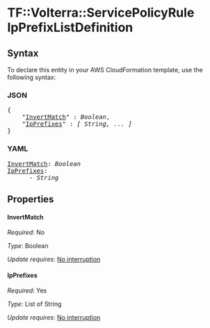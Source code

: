 # TF::Volterra::ServicePolicyRule IpPrefixListDefinition

## Syntax

To declare this entity in your AWS CloudFormation template, use the following syntax:

### JSON

<pre>
{
    "<a href="#invertmatch" title="InvertMatch">InvertMatch</a>" : <i>Boolean</i>,
    "<a href="#ipprefixes" title="IpPrefixes">IpPrefixes</a>" : <i>[ String, ... ]</i>
}
</pre>

### YAML

<pre>
<a href="#invertmatch" title="InvertMatch">InvertMatch</a>: <i>Boolean</i>
<a href="#ipprefixes" title="IpPrefixes">IpPrefixes</a>: <i>
      - String</i>
</pre>

## Properties

#### InvertMatch

_Required_: No

_Type_: Boolean

_Update requires_: [No interruption](https://docs.aws.amazon.com/AWSCloudFormation/latest/UserGuide/using-cfn-updating-stacks-update-behaviors.html#update-no-interrupt)

#### IpPrefixes

_Required_: Yes

_Type_: List of String

_Update requires_: [No interruption](https://docs.aws.amazon.com/AWSCloudFormation/latest/UserGuide/using-cfn-updating-stacks-update-behaviors.html#update-no-interrupt)

